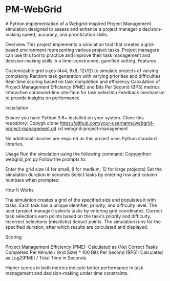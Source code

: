 # PM-WebGrid
A Python implementation of a Webgrid-inspired Project Management simulation designed to assess and enhance a project manager's decision-making speed, accuracy, and prioritization skills.

Overview
This project implements a simulation tool that creates a grid-based environment representing various project tasks. Project managers can use this tool to practice and improve their task management and decision-making skills in a time-constrained, gamified setting.
Features

Customizable grid sizes (4x4, 8x8, 12x12) to simulate projects of varying complexity
Random task generation with varying priorities and difficulties
Real-time scoring based on task completion and efficiency
Calculation of Project Management Efficiency (PME) and Bits Per Second (BPS) metrics
Interactive command-line interface for task selection
Feedback mechanism to provide insights on performance

Installation

Ensure you have Python 3.6+ installed on your system.
Clone this repository:
Copygit clone https://github.com/your-username/webgrid-project-management.git
cd webgrid-project-management

No additional libraries are required as this project uses Python standard libraries.

Usage
Run the simulation using the following command:
Copypython webgrid_pm.py
Follow the prompts to:

Enter the grid size (4 for small, 8 for medium, 12 for large projects)
Set the simulation duration in seconds
Select tasks by entering row and column numbers when prompted

How It Works

The simulation creates a grid of the specified size and populates it with tasks.
Each task has a unique identifier, priority, and difficulty level.
The user (project manager) selects tasks by entering grid coordinates.
Correct task selections earn points based on the task's priority and difficulty.
Incorrect selections (misclicks) deduct points.
The simulation runs for the specified duration, after which results are calculated and displayed.

Scoring

Project Management Efficiency (PME): Calculated as (Net Correct Tasks Completed Per Minute / Grid Size) * 100
Bits Per Second (BPS): Calculated as Log2(PME) / Total Time in Seconds

Higher scores in both metrics indicate better performance in task management and decision-making under time constraints.

